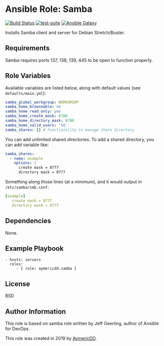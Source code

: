 Ansible Role: Samba
=========

[![Build Status](https://github.com/aymericdd/ansible-role-samba/workflows/CI/badge.svg?event=push)](https://github.com/aymericdd/ansible-role-samba/actions?query=workflow%3ACI)
[![test-suite](https://img.shields.io/badge/ansible--roles--specs-ansible--role--samba-blue.svg?style=flat)](https://github.com/aymericDD/ansible-role-samba/tree/master/molecule/default)
[![Ansible
Galaxy](https://img.shields.io/badge/galaxy-aymericdd.samba-660198.svg?style=flat)](https://galaxy.ansible.com/aymericdd/samba)

Installs Samba client and server for Debian Stretch/Buster.

Requirements
------------

Samba requires ports 137, 138, 139, 445 to be open to function properly.

Role Variables
--------------

Available variables are listed below, along with default values (see `defaults/main.yml`):

``` yaml
samba_global_workgroup: WORKGROUP
samba_home_browseable: no
samba_home_read_only: yes
samba_home_create_mask: 0700
samba_home_directory_mask: 0700
samba_home_valid_users: '%S'
samba_shares: [] # functionality to manage share directory
```

You can add unlimited shared directories. 
To add a shared directory, you can add variable like:
 
``` yaml
samba_shares:
  - name: example
    options: |
      create mask = 0777
      directory mask = 0777
```

Something along those lines (at a minimum), and it would output in `/etc/samba/smb.conf`:

``` yaml
[example]
   create mask = 0777
   directory mask = 0777
```

Dependencies
------------

None.

Example Playbook
----------------

    - hosts: servers
      roles:
         - { role: aymericdd.samba }

License
-------

BSD

Author Information
------------------

This role is based on samba role written by Jeff Geerling, author of Ansible for DevOps.

This role was created in 2019 by [AymericDD](https://github.com/aymericDD).
